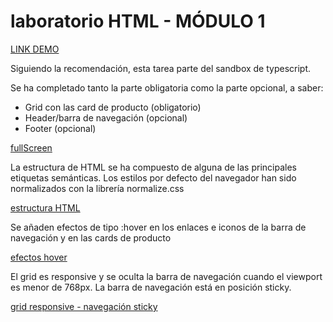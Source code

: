 # laboratorio HTML - MÓDULO 1

[LINK DEMO](https://laboratorio-html.netlify.app)

Siguiendo la recomendación, esta tarea parte del sandbox de typescript.

Se ha completado tanto la parte obligatoria como la parte opcional, a saber:
- Grid con las card de producto (obligatorio)
- Header/barra de navegación (opcional)
- Footer (opcional)

[fullScreen](public/screenshots/fullpage-screenshot.png)

La estructura de HTML se ha compuesto de alguna de las principales etiquetas semánticas.
Los estilos por defecto del navegador han sido normalizados con la librería normalize.css

[estructura HTML](public/screenshots/html.png)

Se añaden efectos de tipo :hover en los enlaces e iconos de la barra de navegación y en las cards de producto

[efectos hover](public/screenshots/hover.gif)

El grid es responsive y se oculta la barra de navegación cuando el viewport es menor de 768px. La barra de navegación está en posición sticky.

[grid responsive - navegación sticky](public/screenshots/responsive.gif)
